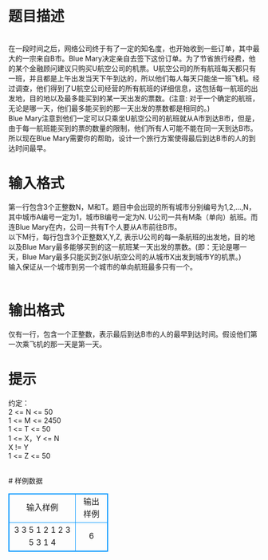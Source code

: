 # 

 
 # 题目描述 
<p>
<br>在一段时间之后，网络公司终于有了一定的知名度，也开始收到一些订单，其中最大的一宗来自B市。Blue Mary决定亲自去签下这份订单。为了节省旅行经费，他的某个金融顾问建议只购买U航空公司的机票。U航空公司的所有航班每天都只有一班，并且都是上午出发当天下午到达的，所以他们每人每天只能坐一班飞机。经过调查，他们得到了U航空公司经营的所有航班的详细信息，这包括每一航班的出发地，目的地以及最多能买到的某一天出发的票数。(注意: 对于一个确定的航班，无论是哪一天，他们最多能买到的那一天出发的票数都是相同的。)<br>Blue Mary注意到他们一定可以只乘坐U航空公司的航班就从A市到达B市，但是，由于每一航班能买到的票的数量的限制，他们所有人可能不能在同一天到达B市。所以现在Blue Mary需要你的帮助，设计一个旅行方案使得最后到达B市的人的到达时间最早。<br></p> 

 
 # 输入格式 
<p>
第一行包含3个正整数N，M和T。题目中会出现的所有城市分别编号为1,2,…,N，其中城市A编号一定为1，城市B编号一定为N. U公司一共有M条（单向）航班。而连Blue Mary在内，公司一共有T个人要从A市前往B市。<br>以下M行，每行包含3个正整数X,Y,Z, 表示U公司的每一条航班的出发地，目的地以及Blue Mary最多能够买到的这一航班某一天出发的票数。(即：无论是哪一天，Blue Mary最多只能买到Z张U航空公司的从城市X出发到城市Y的机票。)<br>输入保证从一个城市到另一个城市的单向航班最多只有一个。<br><br></p> 

 
 # 输出格式 
<p>
仅有一行，包含一个正整数，表示最后到达B市的人的最早到达时间。假设他们第一次乘飞机的那一天是第一天。<br></p> 

 
 # 提示 
<p>
约定：<br>2 <= N <= 50<br>1 <= M <= 2450<br>1 <= T <= 50<br>1 <= X，Y <= N<br>X != Y<br>1 <= Z <= 50<br><br></p> 
# 样例数据
<style>
        table,table tr th, table tr td { border:1px solid #0094ff; }
        table { width: 200px; min-height: 25px; line-height: 25px; text-align: center; border-collapse: collapse;}   
    </style>
<table>
	<tr>
		<td>输入样例</td>
		<td>输出样例</td>
	</tr>
<tr><td>3 3 5
1 2 1
2 3 5
3 1 4

</td><td>6</td></tr></table>
